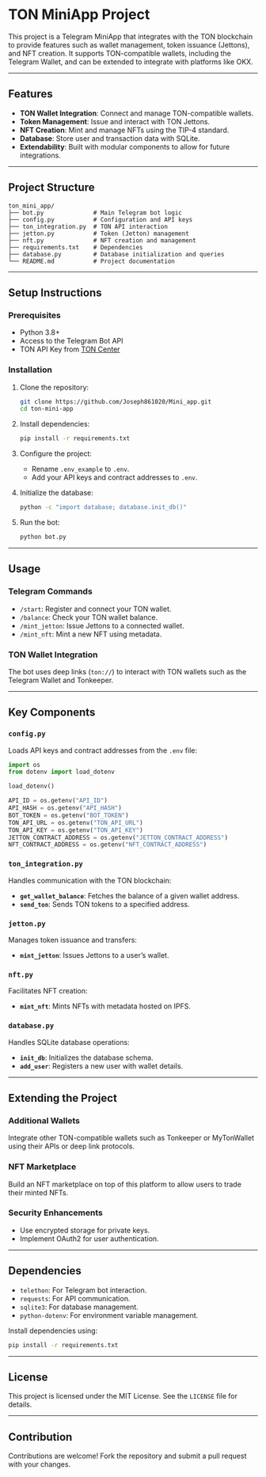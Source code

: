 # TON MiniApp Project

This project is a Telegram MiniApp that integrates with the TON blockchain to provide features such as wallet management, token issuance (Jettons), and NFT creation. It supports TON-compatible wallets, including the Telegram Wallet, and can be extended to integrate with platforms like OKX.

---

## Features

- **TON Wallet Integration**: Connect and manage TON-compatible wallets.
- **Token Management**: Issue and interact with TON Jettons.
- **NFT Creation**: Mint and manage NFTs using the TIP-4 standard.
- **Database**: Store user and transaction data with SQLite.
- **Extendability**: Built with modular components to allow for future integrations.

---

## Project Structure

```
ton_mini_app/
├── bot.py              # Main Telegram bot logic
├── config.py           # Configuration and API keys
├── ton_integration.py  # TON API interaction
├── jetton.py           # Token (Jetton) management
├── nft.py              # NFT creation and management
├── requirements.txt    # Dependencies
├── database.py         # Database initialization and queries
└── README.md           # Project documentation
```

---

## Setup Instructions

### Prerequisites

- Python 3.8+
- Access to the Telegram Bot API
- TON API Key from [TON Center](https://toncenter.com/)

### Installation

1. Clone the repository:
   ```bash
   git clone https://github.com/Joseph861020/Mini_app.git
   cd ton-mini-app
   ```

2. Install dependencies:
   ```bash
   pip install -r requirements.txt
   ```
3. Configure the project:
   - Rename `.env_example` to `.env`.
   - Add your API keys and contract addresses to `.env`.

4. Initialize the database:
   ```bash
   python -c "import database; database.init_db()"
   ```

5. Run the bot:
   ```bash
   python bot.py
   ```

---

## Usage

### Telegram Commands

- `/start`: Register and connect your TON wallet.
- `/balance`: Check your TON wallet balance.
- `/mint_jetton`: Issue Jettons to a connected wallet.
- `/mint_nft`: Mint a new NFT using metadata.

### TON Wallet Integration
The bot uses deep links (`ton://`) to interact with TON wallets such as the Telegram Wallet and Tonkeeper.

---

## Key Components

### `config.py`
Loads API keys and contract addresses from the `.env` file:
```python
import os
from dotenv import load_dotenv

load_dotenv()

API_ID = os.getenv("API_ID")
API_HASH = os.getenv("API_HASH")
BOT_TOKEN = os.getenv("BOT_TOKEN")
TON_API_URL = os.getenv("TON_API_URL")
TON_API_KEY = os.getenv("TON_API_KEY")
JETTON_CONTRACT_ADDRESS = os.getenv("JETTON_CONTRACT_ADDRESS")
NFT_CONTRACT_ADDRESS = os.getenv("NFT_CONTRACT_ADDRESS")
```

### `ton_integration.py`
Handles communication with the TON blockchain:
- **`get_wallet_balance`**: Fetches the balance of a given wallet address.
- **`send_ton`**: Sends TON tokens to a specified address.

### `jetton.py`
Manages token issuance and transfers:
- **`mint_jetton`**: Issues Jettons to a user’s wallet.

### `nft.py`
Facilitates NFT creation:
- **`mint_nft`**: Mints NFTs with metadata hosted on IPFS.

### `database.py`
Handles SQLite database operations:
- **`init_db`**: Initializes the database schema.
- **`add_user`**: Registers a new user with wallet details.

---

## Extending the Project

### Additional Wallets
Integrate other TON-compatible wallets such as Tonkeeper or MyTonWallet using their APIs or deep link protocols.

### NFT Marketplace
Build an NFT marketplace on top of this platform to allow users to trade their minted NFTs.

### Security Enhancements
- Use encrypted storage for private keys.
- Implement OAuth2 for user authentication.

---

## Dependencies

- `telethon`: For Telegram bot interaction.
- `requests`: For API communication.
- `sqlite3`: For database management.
- `python-dotenv`: For environment variable management.

Install dependencies using:
```bash
pip install -r requirements.txt
```

---

## License
This project is licensed under the MIT License. See the `LICENSE` file for details.

---

## Contribution
Contributions are welcome! Fork the repository and submit a pull request with your changes.

